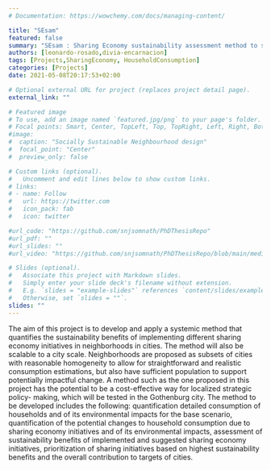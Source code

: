 ```yaml
---
# Documentation: https://wowchemy.com/docs/managing-content/

title: "SEsam"
featured: false
summary: "SEsam : Sharing Economy sustainability assessment method to support the implementation of sharing economy initiatives at neighbourhood level. The aim of this project is to develop and apply a systemic method that quantifies the sustainability benefits of implementing different sharing economy initiatives in neighborhoods in cities. "
authors: [leonardo-rosado,divia-encarnacion]
tags: [Projects,SharingEconomy, HouseholdConsumption]
categories: [Projects]
date: 2021-05-08T20:17:53+02:00

# Optional external URL for project (replaces project detail page).
external_link: ""

# Featured image
# To use, add an image named `featured.jpg/png` to your page's folder.
# Focal points: Smart, Center, TopLeft, Top, TopRight, Left, Right, BottomLeft, Bottom, BottomRight.
#image:
#  caption: "Socially Sustainable Neighbourhood design"
#  focal_point: "Center"
#  preview_only: false

# Custom links (optional).
#   Uncomment and edit lines below to show custom links.
# links:
# - name: Follow
#   url: https://twitter.com
#   icon_pack: fab
#   icon: twitter

#url_code: "https://github.com/snjsomnath/PhDThesisRepo"
#url_pdf: ""
#url_slides: ""
#url_video: "https://github.com/snjsomnath/PhDThesisRepo/blob/main/media/demoA.gif"

# Slides (optional).
#   Associate this project with Markdown slides.
#   Simply enter your slide deck's filename without extension.
#   E.g. `slides = "example-slides"` references `content/slides/example-slides.md`.
#   Otherwise, set `slides = ""`.
slides: ""
---
```

The aim of this project is to develop and apply a systemic method that quantifies the sustainability benefits of implementing different sharing economy initiatives in neighborhoods in cities. The method will also be scalable to a city scale. Neighborhoods are proposed as subsets of cities with reasonable homogeneity to allow for straightforward and realistic consumption estimations, but also have sufficient population to support potentially impactful change. A method such as the one proposed in this project has the potential to be a cost-effective way for localized strategic policy- making, which will be tested in the Gothenburg city. 
The method to be developed includes the following: quantification detailed consumption of households and of its environmental impacts for the base scenario, quantification of the potential changes to household consumption due to sharing economy initiatives and of its environmental impacts, assessment of sustainability benefits of implemented and suggested sharing economy initiatives, prioritization of sharing initiatives based on highest sustainability benefits and the overall contribution to targets of cities. 
